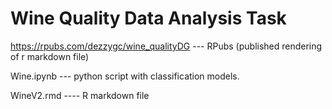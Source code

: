 # Wine Quality Data Analysis Task

https://rpubs.com/dezzygc/wine_qualityDG --- RPubs (published rendering of r markdown file)

Wine.ipynb --- python script with classification models.

WineV2.rmd ---- R markdown file

